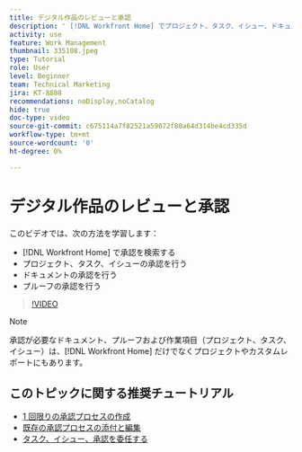 ```yaml
---
title: デジタル作品のレビューと承認
description: ' [!DNL Workfront Home] でプロジェクト、タスク、イシュー、ドキュメントおよびプルーフを検索し承認する方法を説明します。'
activity: use
feature: Work Management
thumbnail: 335108.jpeg
type: Tutorial
role: User
level: Beginner
team: Technical Marketing
jira: KT-8808
recommendations: noDisplay,noCatalog
hide: true
doc-type: video
source-git-commit: c675114a7f82521a59072f80a64d314be4cd335d
workflow-type: tm+mt
source-wordcount: '0'
ht-degree: 0%

---
```


# デジタル作品のレビューと承認

このビデオでは、次の方法を学習します：

* [!DNL Workfront Home] で承認を検索する
* プロジェクト、タスク、イシューの承認を行う
* ドキュメントの承認を行う
* プルーフの承認を行う

>[!VIDEO](https://video.tv.adobe.com/v/335108/?quality=12&learn=on)


>[!NOTE]
>
>承認が必要なドキュメント、プルーフおよび作業項目（プロジェクト、タスク、イシュー）は、[!DNL Workfront Home] だけでなくプロジェクトやカスタムレポートにもあります。

## このトピックに関する推奨チュートリアル

* [1 回限りの承認プロセスの作成](/help/manage-work/approval-processes-and-milestone-paths/create-a-single-use-approval-process.md)
* [既存の承認プロセスの添付と編集](/help/manage-work/approval-processes-and-milestone-paths/attach-and-edit-existing-approval-processes.md)
* [タスク、イシュー、承認を委任する](/help/manage-work/approval-processes-and-milestone-paths/delegate-approvals.md)


<!---
learn more URLS
Approving work
Home area for Reviewers
Guides
Home overview for Reviewers
Issue page overview
--->
